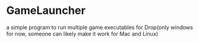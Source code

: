 # GameLauncher
a simple program to run multiple game executables for Drop(only windows for now, someone can likely make it work for Mac and Linux)
